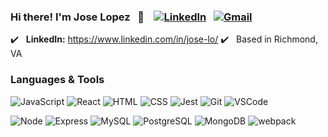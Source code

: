 ### Hi there! I'm Jose Lopez &nbsp; 👋  &nbsp; &nbsp;[![LinkedIn](https://img.shields.io/badge/joselopez%20-%230077B5.svg?&style=flat-square&logo=linkedin&logoColor=white&link=https://www.linkedin.com/in/jose-lo/)](https://www.linkedin.com/in/jose-lo/) &nbsp; [![Gmail](https://img.shields.io/badge/joselopez%20-%23D14836.svg?&style=flat-square&logo=gmail&logoColor=white&link=mailto:7mimira@gmail.com)](mailto:7mimira@gmail.com)

:heavy_check_mark: &nbsp; **LinkedIn:** https://www.linkedin.com/in/jose-lo/
:heavy_check_mark: &nbsp; Based in Richmond, VA

### Languages & Tools

![JavaScript](https://img.shields.io/badge/JavaScript%20-%23323330.svg?&style=flat-square&logo=javascript&logoColor=%23F7DF1E)
![React](https://img.shields.io/badge/React%20-%2320232a.svg?&style=flat-square&logo=react&logoColor=%2361DAFB)
![HTML](https://img.shields.io/badge/HTML5%20-%23E34F26.svg?&style=flat-square&logo=html5&logoColor=white)
![CSS](https://img.shields.io/badge/CSS3%20-%231572B6.svg?&style=flat-square&logo=css3&logoColor=white)
![Jest](https://img.shields.io/badge/Jest%20-%23C21325.svg?&style=flat-square&logo=Jest&logoColor=white)
![Git](https://img.shields.io/badge/Git%20-%23F05033.svg?&style=flat-square&logo=git&logoColor=white)
![VSCode](https://img.shields.io/badge/VS%20Code%20-%23007ACC.svg?&style=flat-square&logo=visual-studio-code&logoColor=white)

![Node](https://img.shields.io/badge/Node.js%20-%2343853D.svg?&style=flat-square&logo=node.js&logoColor=white)
![Express](https://img.shields.io/badge/Express%20-%23404d59.svg?&style=flat-square)
![MySQL](https://img.shields.io/badge/MySQL-%2300f.svg?&style=flat-square&logo=mysql&logoColor=white)
![PostgreSQL](https://img.shields.io/badge/PostgreSQL-%23316192.svg?&style=flat-square&logo=postgresql&logoColor=white)
![MongoDB](https://img.shields.io/badge/MongoDB-%234ea94b.svg?&style=flat-square&logo=mongodb&logoColor=white)
![webpack](https://img.shields.io/badge/webpack%20-%238DD6F9.svg?&style=flat-square&logo=webpack&logoColor=black)

<!---
- 👋 Hi, I’m @7MIMIRA
- 👀 I’m interested in ...
- 🌱 I’m currently learning ...
- 💞️ I’m looking to collaborate on ...
- 📫 How to reach me ...


7MIMIRA/7MIMIRA is a ✨ special ✨ repository because its `README.md` (this file) appears on your GitHub profile.
You can click the Preview link to take a look at your changes.
--->
